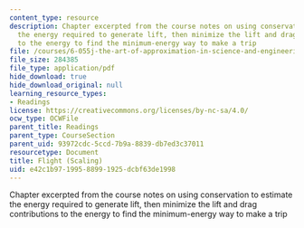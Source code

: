 ```yaml
---
content_type: resource
description: Chapter excerpted from the course notes on using conservation to estimate
  the energy required to generate lift, then minimize the lift and drag contributions
  to the energy to find the minimum-energy way to make a trip
file: /courses/6-055j-the-art-of-approximation-in-science-and-engineering-spring-2008/e42c1b97199588991925dcbf63de1998_mar17.pdf
file_size: 284385
file_type: application/pdf
hide_download: true
hide_download_original: null
learning_resource_types:
- Readings
license: https://creativecommons.org/licenses/by-nc-sa/4.0/
ocw_type: OCWFile
parent_title: Readings
parent_type: CourseSection
parent_uid: 93972cdc-5ccd-7b9a-8839-db7ed3c37011
resourcetype: Document
title: Flight (Scaling)
uid: e42c1b97-1995-8899-1925-dcbf63de1998
---
```

Chapter excerpted from the course notes on using conservation to estimate the energy required to generate lift, then minimize the lift and drag contributions to the energy to find the minimum-energy way to make a trip